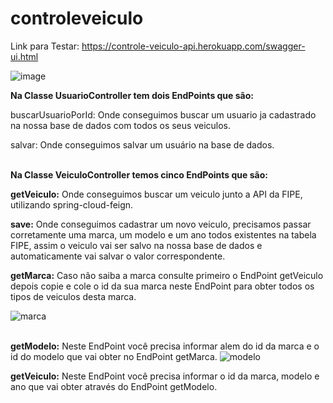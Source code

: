 # controleveiculo

Link para Testar: https://controle-veiculo-api.herokuapp.com/swagger-ui.html

![image](https://user-images.githubusercontent.com/47534815/123556491-ed6bda00-d761-11eb-90cb-c075b7c10965.png)

<b>Na Classe UsuarioController tem dois EndPoints que são:</b>

buscarUsuarioPorId: Onde conseguimos buscar um usuario ja cadastrado na nossa base de dados com todos os seus veiculos.

salvar: Onde conseguimos salvar um usuário na base de dados.</br></br>

<b>Na Classe VeiculoController temos cinco EndPoints que são:</b>
 
<b>getVeiculo:</b> Onde conseguimos buscar um veiculo junto a API da FIPE, utilizando spring-cloud-feign.

<b>save:</b> Onde conseguimos cadastrar um novo veiculo, precisamos passar corretamente uma marca, um modelo e um ano todos existentes na tabela FIPE, assim o veiculo vai ser salvo na nossa base de dados e automaticamente vai salvar o valor correspondente.

<b>getMarca:</b> Caso não saiba a marca consulte primeiro o EndPoint getVeiculo depois copie e cole o id da sua marca neste EndPoint para obter todos os tipos de veiculos desta marca.

![marca](https://user-images.githubusercontent.com/47534815/123643986-57848d80-d7fb-11eb-8a6f-6c5a70d1c2db.png)</br></br>


<b>getModelo:</b> Neste EndPoint você precisa informar alem do id da marca e o id do modelo que vai obter no EndPoint getMarca.
![modelo](https://user-images.githubusercontent.com/47534815/123644478-cc57c780-d7fb-11eb-933a-e1c63bda07f4.png)


<b>getVeiculo:</b> Neste EndPoint você precisa informar o id da marca, modelo e ano que vai obter através do EndPoint getModelo.
